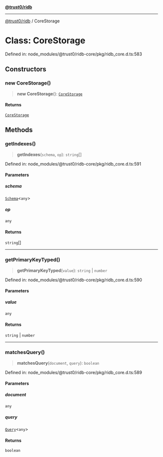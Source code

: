 [**@trust0/ridb**](../README.md)

***

[@trust0/ridb](../README.md) / CoreStorage

# Class: CoreStorage

Defined in: node\_modules/@trust0/ridb-core/pkg/ridb\_core.d.ts:583

## Constructors

### new CoreStorage()

> **new CoreStorage**(): [`CoreStorage`](CoreStorage.md)

#### Returns

[`CoreStorage`](CoreStorage.md)

## Methods

### getIndexes()

> **getIndexes**(`schema`, `op`): `string`[]

Defined in: node\_modules/@trust0/ridb-core/pkg/ridb\_core.d.ts:591

#### Parameters

##### schema

[`Schema`](Schema.md)\<`any`\>

##### op

`any`

#### Returns

`string`[]

***

### getPrimaryKeyTyped()

> **getPrimaryKeyTyped**(`value`): `string` \| `number`

Defined in: node\_modules/@trust0/ridb-core/pkg/ridb\_core.d.ts:590

#### Parameters

##### value

`any`

#### Returns

`string` \| `number`

***

### matchesQuery()

> **matchesQuery**(`document`, `query`): `boolean`

Defined in: node\_modules/@trust0/ridb-core/pkg/ridb\_core.d.ts:589

#### Parameters

##### document

`any`

##### query

[`Query`](Query.md)\<`any`\>

#### Returns

`boolean`
